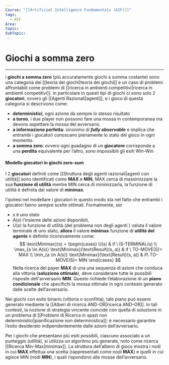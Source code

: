 ```yaml
---
Course: "[[Artificial Intelligence Fundamentals (AIF)]]"
tags:
  - AIF
Area: 
topic: 
SubTopic: 
---
```


# Giochi a somma zero
---
i **giochi a somma zero** (più accuratamente giochi a somma costante) sono una categoria dei [[teoria dei giochi|teoria dei giochi]] e un caso di problemi affrontabili come problemi di [[ricerca in ambienti competitivi|ricerca in ambienti competitivi]].
in particolare in questi tipi di giochi ci sono solo 2 **giocatori**, ovvero gli [[Agenti Razionali|agenti]], e i gioco di questa categoria si descrivono come:
- **deterministici**, ogni azione da sempre lo stesso risultato
- **a turno**, i due player non possono fare una mossa in contemporanea ma devono aspettare la mossa del avversario. 
- **a informazione perfetta**:  sinonimo di ***fully observable*** e  implica che entrambi i giocatori conoscano pienamente lo stato del gioco in ogni momento.
- **a somma zero**: ovvero ogni guadagno di un **giocatore** corrisponde a una **perdita** equivalente per l’altro, sono impossibili gli esiti Win-Win


#### Modello giocatori in giochi zero-sum
I 2 **giocatori** definiti come [[Struttura degli agenti razionali|agenti con utilità]] sono identificati come **MAX** e **MIN**, MAX cerca di massimizzare la sua **funzione di utilità** mentre MIN cerca di minimizzarla, la funzione di utilità è definita dal valore di **minimax**.

l'ipotesi nel modellare i giocatori in questo modo sta nel fatto che entrambi i giocatori fanno sempre scelte ottimali.
Formalmente, 
*sia*
- $s$ è uno stato 
- $A(s)$ l’insieme delle azioni disponibili, 
- $U(s)$ la funzione di utilità (del problema non degli agenti ) valuta il valore terminale di uno stato,
**allora** il valore **minimax** funzione di **utilità del agente** è definito ricorsivamente come:$$
\text{Minimax}(s) = 
\begin{cases}
U(s) & if \  IS-TERMINAL(s) \\
\max_{a \in A(s)} \text{Minimax}(\text{Result}(s, a)) & if \  TO-MOVE(S)= MAX \\
\min_{a \in A(s)} \text{Minimax}(\text{Result}(s, a)) & if\ TO-MOVE(S)= MIN
\end{cases}
$$Nella ricerca del payer **MAX** di una una sequenza di azioni che conduca alla vittoria (**soluzione ottimale**), deve considerare tutte le possibili risposte dell'avversario **MIN**. Questo richiede l’elaborazione di un **piano condizionale** che specifichi la mossa ottimale in ogni contesto generato dalle scelte dell’avversario.


Nei giochi con esito binario (vittoria o sconfitta), tale piano può essere generato mediante la [[Alberi di ricerca AND-OR|ricerca AND–OR]]. In tali contesti, la nozione di strategia vincente coincide con quella di soluzione in un problema di [[Problemi di Ricerca in spazi non deterministici|pianificazione non deterministica]]: è necessario garantire l’esito desiderato indipendentemente dalle azioni dell’avversario.

Per i giochi che presentano più esiti possibili, ciascuno associato a un punteggio (utilità), si utilizza un algoritmo più generale, noto come ricerca [[Ricerca Min-Max|minimax]]. La struttura dell’albero di gioco mostra i nodi in cui **MAX** effettua una scelta (rappresentati come nodi **MAX**) e quelli in cui agisce MIN (nodi **MIN**), i quali rispondono alle mosse dell’avversario.
